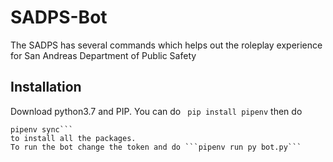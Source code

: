 # SADPS-Bot
The SADPS has several commands which helps out the roleplay experience for San Andreas Department of Public Safety

## Installation
Download python3.7 and PIP. You can do ```
pip install pipenv``` then do 
```
pipenv sync``` 
to install all the packages.
To run the bot change the token and do ```pipenv run py bot.py```
